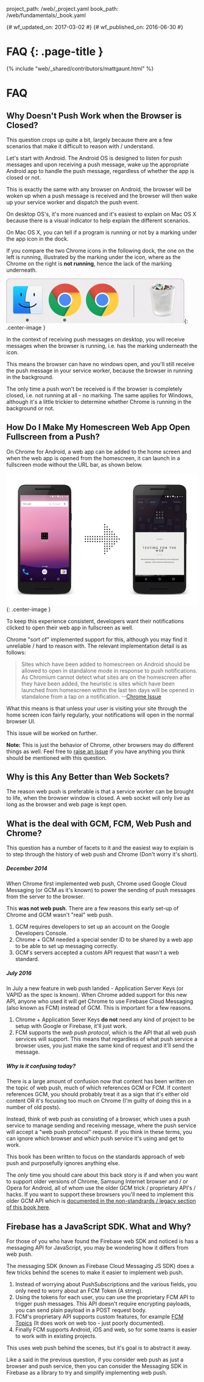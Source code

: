 project_path: /web/_project.yaml
book_path: /web/fundamentals/_book.yaml

{# wf_updated_on: 2017-03-02 #}
{# wf_published_on: 2016-06-30 #}

# FAQ {: .page-title }

{% include "web/_shared/contributors/mattgaunt.html" %}

# FAQ

## Why Doesn't Push Work when the Browser is Closed?

This question crops up quite a bit, largely because there are a few scenarios that make it difficult
 to reason with / understand.

Let's start with Android. The Android OS is designed to listen for push messages and upon receiving a
 push message, wake up the appropriate Android app to handle the push message, regardless of whether
 the app is closed or not.

This is exactly the same with any browser on Android, the browser will be woken
up when a push message is received and the browser will then wake up your
service worker and dispatch the push event.

On desktop OS's, it's more nuanced and it's easiest to explain on Mac OS X
because there is a visual indicator to help explain the different scenarios.

On Mac OS X, you can tell if a program is running or not by a marking
under the app icon in the dock.

If you compare the two Chrome icons in the following dock, the one on the left
is running, illustrated by the marking under the icon, where as the Chrome
on the right is **not running**, hence the lack of the marking underneath.

![Example of OS X](./images/faq/os-x-dock.png){: .center-image }

In the context of receiving push messages on desktop, you will receive messages
when the browser is running, i.e. has the marking underneath the icon.

This means the browser can have no windows open, and you'll still receive the push message in your
 service worker, because the browser in running in the background.

The only time a push won't be received is if the browser is completely closed, i.e. not running at
 all - no marking. The same applies for Windows, although it's a little trickier to determine whether
 Chrome is running in the background or not.

## How Do I Make My Homescreen Web App Open Fullscreen from a Push?

On Chrome for Android, a web app can be added to the home screen and when the web app is opened from
 the homescreen, it can launch in a fullscreen mode without the URL bar, as shown below.

![Homescreen Icon to Fullscreen](./images/faq/gauntface-homescreen-to-fullscreen.png){: .center-image
 }

To keep this experience consistent, developers want their notifications clicked to open their web app
 in fullscreen as well.

Chrome "sort of" implemented support for this, although you may find it unreliable / hard to reason
 with. The relevant implementation detail is as follows:

> Sites which have been added to homescreen on Android should be
> allowed to open in standalone mode in response to push notifications. As
> Chromium cannot detect what sites are on the homescreen after they
> have been added, the heuristic is sites which have been launched from
> homescreen within the last ten days will be opened in standalone from
> a tap on a notification.
> --[Chrome Issue](https://bugs.chromium.org/p/chromium/issues/detail?id=541711)

What this means is that unless your user is visiting your site through the home screen icon fairly
 regularly, your notifications will open in the normal browser UI.

This issue will be worked on further.

**Note:** This is just the behavior of Chrome, other browsers may do different things as well. Feel
 free to [raise an issue](https://github.com/gauntface/web-push-book/issues) if you have anything you
 think should be mentioned with this question.

## Why is this Any Better than Web Sockets?

The reason web push is preferable is that a service worker can be brought to
life, when the browser window is closed. A web socket will only live as long as the browser and web
 page is kept open.

## What is the deal with GCM, FCM, Web Push and Chrome?

This question has a number of facets to it and the easiest way to explain is to
step through the history of web push and Chrome (Don't worry it's short).

##### December 2014
When Chrome first implemented web push, Chrome used Google Cloud Messaging (or GCM as it's known) to
 power the sending of push messages from the server to the browser.

This **was not web push**. There are a few reasons this early set-up of Chrome and GCM wasn't "real"
 web push.

1. GCM requires developers to set up an account on the Google Developers Console.
1. Chrome + GCM needed a special sender ID to be shared by a web app to be able to set up messaging
 correctly.
1. GCM's servers accepted a custom API request that wasn't a web standard.

##### July 2016
In July a new feature in web push landed - Application Server Keys (or VAPID as the spec is known).
 When Chrome added support for this new API, anyone who used it will get Chrome to use Firebase Cloud
 Messaging (also known as FCM) instead of GCM. This is important for a few reasons.

1. Chrome + Application Sever Keys **do not** need any kind of project to be setup with Google or
 Firebase, it'll just work.
1. FCM supports the *web push protocol*, which is the API that all web push services will support.
 This means that regardless of what push service a browser uses, you just make the same kind of
 request and it'll send the message.

##### Why is it confusing today?
There is a large amount of confusion now that content has been written on the topic of web push, much
 of which references GCM or FCM. If content references GCM, you should probably treat it as a sign
 that it's either old content OR it's focusing too much on Chrome (I'm guilty of doing this in a
 number of old posts).

Instead, think of web push as consisting of a browser, which uses a push service to manage sending
 and receiving message, where the push service will accept a "web push protocol" request. If you
 think in these terms, you can ignore which browser and which push service it's using and get to
 work.

This book has been written to focus on the standards approach of web push and purposefully ignores
 anything else.

The *only* time you should care about this back story is if and when you want to support older
 versions of Chrome, Samsung Internet browser and / or Opera for Android, all of whom use the older
 GCM trick / proprietary API's / hacks. If you want to support these browsers you'll need to
 implement this older GCM API which is [documented in the non-standrards / legacy section of this
 book here](/chapter-06/01-non-standards-browsers/).

## Firebase has a JavaScript SDK. What and Why?

For those of you who have found the Firebase web SDK and noticed is has a messaging API for
 JavaScript, you may be wondering how it differs from web push.

The messaging SDK (known as Firebase Cloud Messaging JS SDK) does a few tricks behind the scenes to
 make it easier to implement web push.

1. Instead of worrying about PushSubscriptions and the various fields, you only need to worry about
 an FCM Token (A string).
1. Using the tokens for each user, you can use the proprietary FCM API to trigger push messages. This
 API doesn't require encrypting payloads, you can send plain payload in a POST request body.
1. FCM's proprietary API supports custom features, for example [FCM
 Topics](https://firebase.google.com/docs/cloud-messaging/android/topic-messaging) (It does work on
 web too - just poorly documented).
1. Finally FCM supports Android, iOS and web, so for some teams is easier to work with in existing
 projects.

This uses web push behind the scenes, but it's goal is to abstract it away.

Like a said in the previous question, if you consider web push as just a browser and push service,
 then you can consider the Messaging SDK in Firebase as a library to try and simplify implementing
 web push.
